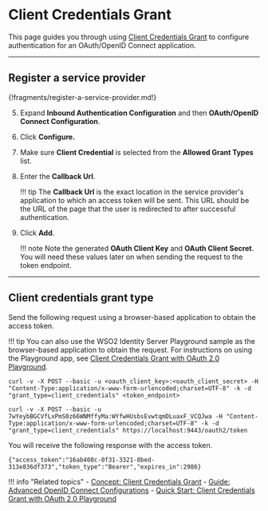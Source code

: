 # Client Credentials Grant

This page guides you through using [Client Credentials Grant](../../../references/concepts/authorization/client-credential-grant/) 
to configure authentication for an OAuth/OpenID Connect application. 

----

## Register a service provider

{!fragments/register-a-service-provider.md!}

5. Expand **Inbound Authentication Configuration** and then **OAuth/OpenID Connect Configuration**. 

6. Click **Configure.**   

7. Make sure **Client Credential** is selected from the **Allowed Grant Types** list.
        
8. Enter the **Callback Url**.

    !!! tip
        The **Callback Url** is the exact location in the service provider's application to which an access token will 
        be sent. This URL should be the URL of the page that the user is redirected to after successful authentication.
            
9.  Click **Add**. 

    !!! note
        Note the generated **OAuth Client Key** and **OAuth Client Secret**. You will need these values later on when sending 
        the request to the token endpoint.

----

## Client credentials grant type

Send the following request using a browser-based application to obtain the access token. 

!!! tip
    You can also use the WSO2 Identity Server Playground sample as the browser-based application to obtain the request. For instructions on using the Playground app, see [Client Credentials Grant with OAuth 2.0 Playground](../../../quick-starts/client-credentials-playground).

``` tab="Request Format"
curl -v -X POST --basic -u <oauth_client_key>:<oauth_client_secret> -H "Content-Type:application/x-www-form-urlencoded;charset=UTF-8" -k -d "grant_type=client_credentials" <token_endpoint>
```

```tab="Sample Request"
curl -v -X POST --basic -u 7wYeybBGCVfLxPmS0z66WNMffyMa:WYfwHUsbsEvwtqmDLuaxF_VCQJwa -H "Content-Type:application/x-www-form-urlencoded;charset=UTF-8" -k -d "grant_type=client_credentials" https://localhost:9443/oauth2/token
```

You will receive the following response with the access token.

```
{"access_token":"16ab408c-0f31-3321-8bed-313e836df373","token_type":"Bearer","expires_in":2986}
```

!!! info "Related topics"
    - [Concept: Client Credentials Grant](../../../references/concepts/authorization/client-credential-grant/)
    - [Guide: Advanced OpenID Connect Configurations](../../../guides/login/oauth-app-config-advanced)
    - [Quick Start: Client Credentials Grant with OAuth 2.0 Playground](../../../quick-starts/client-credentials-playground)
